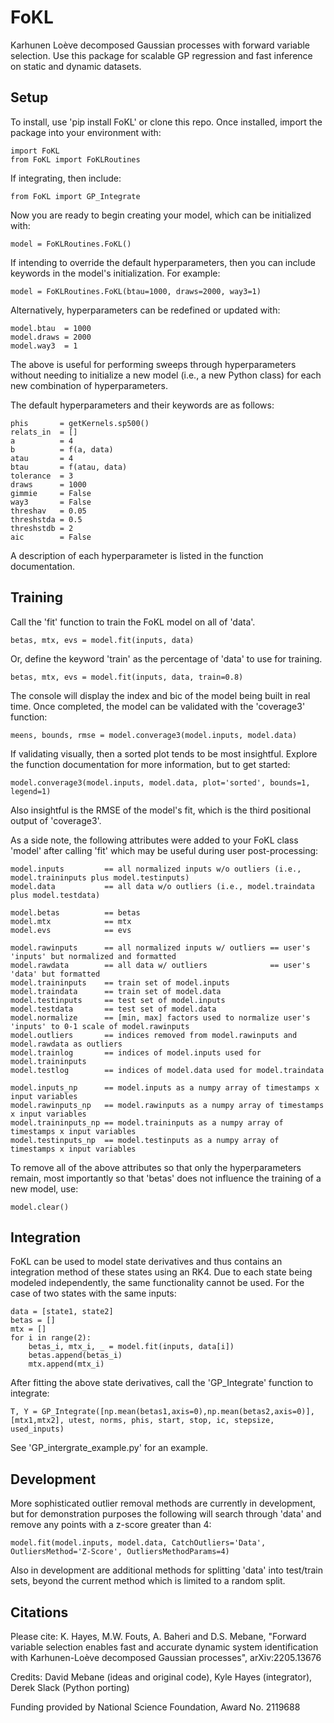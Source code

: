 # FoKL
Karhunen Loève decomposed Gaussian processes with forward variable
selection. Use this package for scalable GP regression and fast
inference on static and dynamic datasets.

## Setup
To install, use 'pip install FoKL' or clone this repo. Once installed, import the package into your environment with:
```
import FoKL
from FoKL import FoKLRoutines
```
If integrating, then include:
```
from FoKL import GP_Integrate
```
Now you are ready to begin creating your model, which can be initialized with:
```
model = FoKLRoutines.FoKL()
```
If intending to override the default hyperparameters, then you can include keywords in the model's initialization. For example:
```
model = FoKLRoutines.FoKL(btau=1000, draws=2000, way3=1)
```
Alternatively, hyperparameters can be redefined or updated with:
```
model.btau  = 1000
model.draws = 2000
model.way3  = 1
```
The above is useful for performing sweeps through hyperparameters without needing to initialize a new model (i.e., a new Python class) for each new combination of hyperparameters.

The default hyperparameters and their keywords are as follows:
```
phis       = getKernels.sp500()
relats_in  = []
a          = 4
b          = f(a, data)
atau       = 4
btau       = f(atau, data)
tolerance  = 3
draws      = 1000
gimmie     = False
way3       = False
threshav   = 0.05
threshstda = 0.5
threshstdb = 2
aic        = False
```
A description of each hyperparameter is listed in the function documentation.

## Training
Call the 'fit' function to train the FoKL model on all of 'data'.
```
betas, mtx, evs = model.fit(inputs, data)
```
Or, define the keyword 'train' as the percentage of 'data' to use for training.
```
betas, mtx, evs = model.fit(inputs, data, train=0.8)
```
The console will display the index and bic of the model being built in real time. Once completed, the model can be validated with the 'coverage3' function:
```
meens, bounds, rmse = model.converage3(model.inputs, model.data)
```
If validating visually, then a sorted plot tends to be most insightful. Explore the function documentation for more information, but to get started:
```
model.converage3(model.inputs, model.data, plot='sorted', bounds=1, legend=1)
```
Also insightful is the RMSE of the model's fit, which is the third positional output of 'coverage3'.

As a side note, the following attributes were added to your FoKL class 'model' after calling 'fit' which may be useful during user post-processing:
```
model.inputs         == all normalized inputs w/o outliers (i.e., model.traininputs plus model.testinputs)
model.data           == all data w/o outliers (i.e., model.traindata plus model.testdata)

model.betas          == betas
model.mtx            == mtx
model.evs            == evs

model.rawinputs      == all normalized inputs w/ outliers == user's 'inputs' but normalized and formatted
model.rawdata        == all data w/ outliers              == user's 'data' but formatted
model.traininputs    == train set of model.inputs
model.traindata      == train set of model.data
model.testinputs     == test set of model.inputs
model.testdata       == test set of model.data
model.normalize      == [min, max] factors used to normalize user's 'inputs' to 0-1 scale of model.rawinputs
model.outliers       == indices removed from model.rawinputs and model.rawdata as outliers
model.trainlog       == indices of model.inputs used for model.traininputs
model.testlog        == indices of model.data used for model.traindata

model.inputs_np      == model.inputs as a numpy array of timestamps x input variables
model.rawinputs_np   == model.rawinputs as a numpy array of timestamps x input variables
model.traininputs_np == model.traininputs as a numpy array of timestamps x input variables
model.testinputs_np  == model.testinputs as a numpy array of timestamps x input variables
```
To remove all of the above attributes so that only the hyperparameters remain, most importantly so that 'betas' does not influence the training of a new model, use:
```
model.clear()
```

## Integration
FoKL can be used to model state derivatives and thus contains an integration method of these states using an RK4. Due to each state being modeled independently, the same functionality cannot be used. For the case of two states with the same inputs:
```
data = [state1, state2]
betas = []
mtx = []
for i in range(2):
    betas_i, mtx_i, _ = model.fit(inputs, data[i])
    betas.append(betas_i)
    mtx.append(mtx_i)
```
After fitting the above state derivatives, call the 'GP_Integrate' function to integrate:
```
T, Y = GP_Integrate([np.mean(betas1,axis=0),np.mean(betas2,axis=0)], [mtx1,mtx2], utest, norms, phis, start, stop, ic, stepsize, used_inputs)
```
See 'GP_intergrate_example.py' for an example.

## Development

More sophisticated outlier removal methods are currently in development, but for demonstration purposes the following will search through 'data' and remove any points with a z-score greater than 4:
```
model.fit(model.inputs, model.data, CatchOutliers='Data', OutliersMethod='Z-Score', OutliersMethodParams=4)
```
Also in development are additional methods for splitting 'data' into test/train sets, beyond the current method which is limited to a random split.

## Citations
Please cite: K. Hayes, M.W. Fouts, A. Baheri and
D.S. Mebane, "Forward variable selection enables fast and accurate
dynamic system identification with Karhunen-Loève decomposed Gaussian
processes", arXiv:2205.13676

Credits: David Mebane (ideas and original code), Kyle Hayes
(integrator), Derek Slack (Python porting)

Funding provided by National Science Foundation, Award No. 2119688

